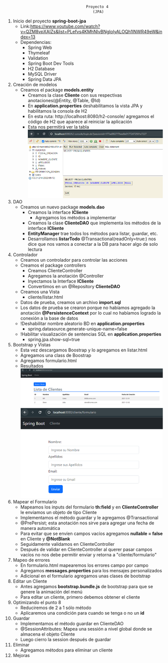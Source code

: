                                         Proyecto 4
                                           (JPA)
1. Inicio del proyecto **spring-boot-jpa**
   - Link:https://www.youtube.com/watch?v=QZM8vpXAIZs&list=PLefvs4KMhNlvBNglolyALOQh1lNWR49eW&index=13
   - Dependencias:
     - Spring Web
     - Thymeleaf
     - Validation
     - Spring Boot Dev Tools
     - H2 Database
     - MySQL Driver
     - Spring Data JPA
2. Creación de modelos
   - Creamos el package **models.entity**
     - Creamos la clase **Cliente** con sus respectivas anotaciones(@Entity, @Table, @Id)
     - En **application.properties** deshabilitamos la vista JPA y habilitamos la consola de H2
     - En esta ruta: http://localhost:8080/h2-console/ agregamos el código de H2 que aparece al reiniciar la aplicación
     - Esta nos permitirá ver la tabla![img.png](src%2Fmain%2Fresources%2Fstatic%2Fimg.png)
3. DAO
   - Creamos un nuevo package **models.dao**
     - Creamos la interface **ICliente**
       - Agregamos los métodos a implementar
     - Creamos la clase **ClienteDAO** que implementa los métodos de la interface **ICliente**
     - **EntityManager** trae todos los métodos para listar, guardar, etc.
     - Desarrollamos **listarTodo** @Transactional(readOnly=true:) nos dice que nos vamos a conectar a la DB para hacer algo de solo lectura
4. Controlador
   - Creamos un controlador para controlar las acciones
   - Creamos el package controllers
     - Creamos ClienteController
     - Agregamos la anotación @Controller
     - Inyectamos la Interface **ICliente**
     - Convertimos en un @Repository **ClienteDAO**
   - Creamos una Vista
     - cliente/listar.html
   - Datos de prueba, creamos un archivo **import.sql**
   - Los datos de prueba se crearon porque no habíamos agregado la anotación **@PersistenceContext** por lo cual no habíamos logrado la conexión a la base de datos
   - !Deshabilitar nombre aleatorio BD en **application.properties**
     - spring.datasource.generate-unique-name=false
   - !Habilitar visualización de sentencias SQL en **application.properties**
     - spring.jpa.show-sql=true
5. Bootstrap y Vistas
   - Esta vez descargamos Boostrap y lo agregamos en listar.html
   - Agregamos una class de Boostrap
   - Agregamos formulario.html
   - Resultados![img_1.png](src%2Fmain%2Fresources%2Fstatic%2Fimg_1.png)![img_2.png](src%2Fmain%2Fresources%2Fstatic%2Fimg_2.png)
6. Mapear el Formulario
   - Mapeamos los inputs del formulario **th:field** y en **ClienteController** le enviamos un objeto de tipo Cliente
   - Implementamos el método guardar y le agregamos @Transactional
   - @PrePersist; esta anotación nos sirve para agregar una fecha de manera automática
   - Para evitar que se envíen campos vacíos agregamos **nullable = false** en Cliente y **@NotBlank**
   - Seguidamente validamos en ClienteController
   - Después de validar en ClienteController al querer pasar campos vacíos no nos debe permitir enviar y retorna a "cliente/formulario"
7. Mapeo de errores
   - En formulario.html mapearemos los errores campo por campo
   - Agregamos **messages.properties** para los mensajes personalizados
   - Adicional en el formulario agregamos unas clases de bootstrap
8. Editar un Cliente
   - Antes agregamos **bootstrap.bundle.js** de bootstrap para que se genere la animación del menú
   - Para editar un cliente, primero debemos obtener el cliente
9. Optimizando el punto 8
   - Reduciremos de 2 a 1 sólo método
   - Aplicaremos una condición para cuando se tenga o no un **id**
10. Guardar
    - Implementamos el método guardar en ClienteDAO
    - @SessionAttributes: Mapea una sessión a nivel global donde se almacena el objeto Cliente
    - Luego cierro la session después de guardar
11. Eliminar
    - Agregamos métodos para eliminar un cliente
12. Mejoras 